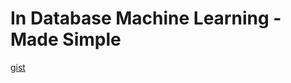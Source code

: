 # In Database Machine Learning - Made Simple

[gist](https://nbviewer.jupyter.org/gist/Ben-Epstein/66a7a15c86d8d83fd8f64f2b75a283e7)
